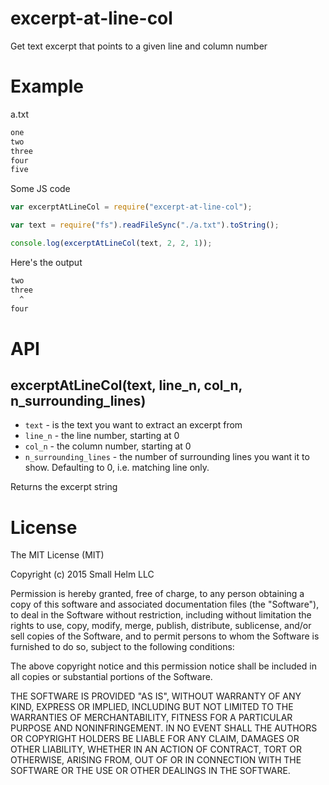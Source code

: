 # excerpt-at-line-col
Get text excerpt that points to a given line and column number

# Example
a.txt
```txt
one
two
three
four
five
```
Some JS code
```js
var excerptAtLineCol = require("excerpt-at-line-col");

var text = require("fs").readFileSync("./a.txt").toString();

console.log(excerptAtLineCol(text, 2, 2, 1));
```
Here's the output
```txt
two
three
  ^
four
```

# API
## excerptAtLineCol(text, line\_n, col\_n, n\_surrounding\_lines)
 * `text` - is the text you want to extract an excerpt from
 * `line_n` -  the line number, starting at 0
 * `col_n` - the column number, starting at 0
 * `n_surrounding_lines` - the number of surrounding lines you want it to show. Defaulting to 0, i.e. matching line only.

Returns the excerpt string

# License

The MIT License (MIT)

Copyright (c) 2015 Small Helm LLC

Permission is hereby granted, free of charge, to any person obtaining a copy
of this software and associated documentation files (the "Software"), to deal
in the Software without restriction, including without limitation the rights
to use, copy, modify, merge, publish, distribute, sublicense, and/or sell
copies of the Software, and to permit persons to whom the Software is
furnished to do so, subject to the following conditions:

The above copyright notice and this permission notice shall be included in all
copies or substantial portions of the Software.

THE SOFTWARE IS PROVIDED "AS IS", WITHOUT WARRANTY OF ANY KIND, EXPRESS OR
IMPLIED, INCLUDING BUT NOT LIMITED TO THE WARRANTIES OF MERCHANTABILITY,
FITNESS FOR A PARTICULAR PURPOSE AND NONINFRINGEMENT. IN NO EVENT SHALL THE
AUTHORS OR COPYRIGHT HOLDERS BE LIABLE FOR ANY CLAIM, DAMAGES OR OTHER
LIABILITY, WHETHER IN AN ACTION OF CONTRACT, TORT OR OTHERWISE, ARISING FROM,
OUT OF OR IN CONNECTION WITH THE SOFTWARE OR THE USE OR OTHER DEALINGS IN THE
SOFTWARE.

